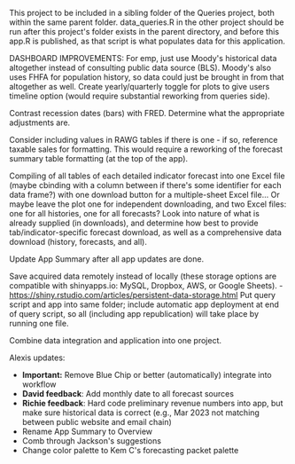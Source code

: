 This project to be included in a sibling folder of the Queries project, both within the same parent folder.
data_queries.R in the other project should be run after this project's folder exists in the parent directory, and before this app.R is published, as that script is what populates data for this application.



DASHBOARD IMPROVEMENTS:
For emp, just use Moody's historical data altogether instead of consulting public data source (BLS).
Moody's also uses FHFA for population history, so data could just be brought in from that altogether as well.
Create yearly/quarterly toggle for plots to give users timeline option (would require substantial reworking from queries side).

Contrast recession dates (bars) with FRED. Determine what the appropriate adjustments are.

Consider including values in RAWG tables if there is one - if so, reference taxable sales for formatting. This would require a reworking of the forecast summary table formatting (at the top of the app).

Compiling of all tables of each detailed indicator forecast into one Excel file (maybe cbinding with a column between if there's some identifier for each data frame?) with one download button for a multiple-sheet Excel file... Or maybe leave the plot one for independent downloading, and two Excel files: one for all histories, one for all forecasts?
Look into nature of what is already supplied (in downloads), and determine how best to provide tab/indicator-specific forecast download, as well as a comprehensive data download (history, forecasts, and all).

Update App Summary after all app updates are done.

Save acquired data remotely instead of locally (these storage options are compatible with shinyapps.io: MySQL, Dropbox, AWS, or Google Sheets). -https://shiny.rstudio.com/articles/persistent-data-storage.html
Put query script and app into same folder; include automatic app deployment at end of query script, so all (including app republication) will take place by running one file.

Combine data integration and application into one project.


Alexis updates:

- **Important:** Remove Blue Chip or better (automatically) integrate into workflow
- **David feedback**: Add monthly date to all forecast sources
- **Richie feedback**: Hard code preliminary revenue numbers into app, but make sure historical data is correct (e.g., Mar 2023 not matching between public website and email chain)
- Rename App Summary to Overview
- Comb through Jackson's suggestions
- Change color palette to Kem C's forecasting packet palette
